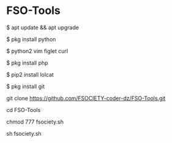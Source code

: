 # FSO-Tools

$ apt update && apt upgrade

$ pkg install python

$ python2 vim figlet curl

$ pkg install php

$ pip2 install lolcat

$ pkg install git

git clone https://github.com/FSOCIETY-coder-dz/FSO-Tools.git

cd FSO-Tools

chmod 777 fsociety.sh

sh fsociety.sh
